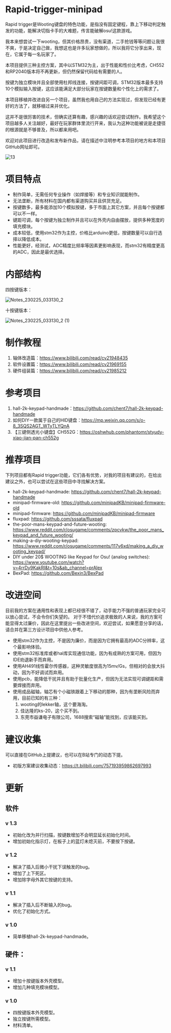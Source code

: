# Rapid-trigger-minipad
Rapid trigger是Wooting键盘的特色功能，是指没有固定键程，靠上下移动判定触发的功能，能解决切指卡手的大难题，传言能破解osu!这款游戏。

我本来想尝试一下wooting，但其价格昂贵，没有渠道，二手抢钱等等问题让我很不爽，于是决定自己做，我想这也是许多玩家想做的，所以我将它分享出来，现在，它属于每一名玩家了。

本项目提供三种主控方案，其中以STM32为主，出于性能和性价比考虑，CH552和RP2040版本将不再更新，但仍然保留代码给有需要的人。

按键为独立模块并且全部使用杜邦线连接，按键间距可调，STM32版本最多支持10个模拟输入按键，这应该能满足大部分玩家在按键数量和个性化上的需求了。

本项目移植并改进自另一个项目，虽然我也用自己的方法实现过，但发现已经有更好的方法了，就移植过来并优化。

这并不是很厉害的技术，但确实还算有趣，感兴趣的话欢迎尝试制作。我希望这个项目越多人关注越好，最好在玩家群体里流行开来，我认为这种功能被说是走捷径的根源就是不够普及，所以都来用吧。

欢迎对此项目进行改造和发布新作品，请在描述中注明参考本项目的地方和本项目GitHub网址即可。

![13](https://user-images.githubusercontent.com/115459678/220674378-8d570217-f2c0-463d-8ff0-872b27b706b0.jpg)

# 项目特点
* 制作简单，无需任何专业操作（如焊接等）和专业知识就能制作。
* 无法垄断，所有材料在国内都有渠道购买并且供货充足。
* 按键数多，最多能添加10个模拟按键，多于市面上其它方案，并且每个按键都可以不一样。
* 键距可调，每个按键为独立制作并且可以在外壳内自由摆放，提供多种宽度的填充模块。
* 成本较低，使用stm32作为主控，价格比arduino更低，按键数量可以自行选择以降低成本。
* 性能更好，经测试，ADC精度比频率等因素更影响表现，而stm32有精度更高的ADC，因此是最优选择。

# 内部结构
四按键版本：

![Notes_230225_033130_2](https://user-images.githubusercontent.com/115459678/221276253-6802f2ba-7774-4be8-8dec-03acbd14931b.jpg)

十按键版本：

![Notes_230225_033130_2 (1)](https://user-images.githubusercontent.com/115459678/221276353-b42a8cb6-5055-44fe-86a3-1e9330aefd2a.jpg)

# 制作教程
1. 轴体改造篇：https://www.bilibili.com/read/cv21948435
2. 软件设置篇：https://www.bilibili.com/read/cv21969155
3. 硬件组装篇：https://www.bilibili.com/read/cv21985212

# 参考项目
1. hall-2k-keypad-handmade：https://github.com/chent7/hall-2k-keypad-handmade
2. 如何DIY一款属于自己的HID键盘：https://mp.weixin.qq.com/s/o-8_3SQS2AGT_WTyTLYQnA
3. 【三键侧透光小键盘】CH552G：https://oshwhub.com/phantomr/styudy-xiao-jian-pan-ch552g

# 推荐项目
下列项目都有Rapid trigger功能，它们各有优势，对我的项目有建议的，在给出建议之外，也可以尝试在这些项目中寻找解决方案。

* hall-2k-keypad-handmade: https://github.com/chent7/hall-2k-keypad-handmade
* minipad-firmware-old: https://github.com/minipadKB/minipad-firmware-old
* minipad-firmware: https://github.com/minipadKB/minipad-firmware
* fluxpad: https://github.com/sssata/fluxpad
* the-poor-mans-keypad-and-future-wooting: https://www.reddit.com/r/osugame/comments/zpcvkw/the_poor_mans_keypad_and_future_wooting/
* making-a-diy-wooting-keypad: https://www.reddit.com/r/osugame/comments/117v6xd/making_a_diy_wooting_keypad/
* DIY under 20$ WOOTING like Keypad for Osu! (analog switches): https://www.youtube.com/watch?v=4rrDy9KakRI&t=10s&ab_channel=prAlex
* BexPad: https://github.com/Bexin3/BexPad

# 改进空间
目前我的方案在通用性和表现上都已经很不错了，动手能力不强的普通玩家完全可以放心尝试，不会令你们失望的。
对于不惜代价追求极致的人来说，我的方案可能显得太过廉价，因此在这里提出一些改进空间，欢迎尝试，如果愿意分享的话，请合并在第三方设计项目中供他人参考。

* 使用stm32作为主控，不是因为廉价，而是因为它拥有最高的ADC分辨率，这个最影响体验。
* 使用stm32标准库或者hal库实现通信功能，因为有成熟的方案可用，但因为IDE劝退新手而弃用。
* 使用AH491线性霍尔传感器，这种灵敏度很高为15mv/Gs，但相对的会放大抖动，因为不好调试而弃用。
* 使用pcb，能降低干扰并且有助于批量化生产，但因为无法实现可调键距和需要焊接而弃用。
* 使用成品磁轴，轴芯有个小磁铁跟着上下移动的那种，因为有垄断风险而弃用，目前已知的有三种：
  1. wooting的lekker轴，这个要海淘。
  2. 佳达隆的ks-20，这个买不到。
  3. 东莞市益谦电子有限公司，1688搜索“磁轴”能找到，应该能买到。

# 建议收集
可以直接在GitHub上提建议，也可以在B站专门的动态下提。

* 初版方案建议收集动态：https://t.bilibili.com/757193959862697993

# 更新
## 软件

### v 1.3
* 初始化改为并行扫描，按键数增加不会明显延长初始化时间。
* 增加初始化指示灯，在板子上的蓝灯未熄灭前，不要按下按键。

### v 1.2 
* 解决了插入后微小干扰下误触发的bug。
* 增加了上下死区。
* 增加除字母外其它按键的支持。

### v 1.1 
* 解决了插入后不断输入的bug。
* 优化了初始化方式。

### v 1.0 
* 简单移植hall-2k-keypad-handmade。

## 硬件：

### v 1.1 
* 增加十按键版本外壳模型。
* 增加几种填充模块模型。

### v 1.0 
* 四按键版本外壳模型。
* 独立按键所需模型。
* 材料清单。
